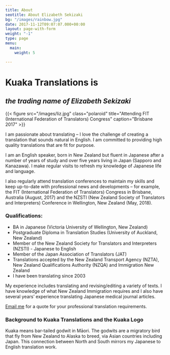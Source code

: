 ```yaml
---
title: About
seotitle: About Elizabeth Sekizaki
bg: "/images/rainbow.jpg"
date: 2017-11-12T09:07:07.000+00:00
layout: page-with-form
weight: "-1"
type: page
menu:
  main:
    weight: 5

---
```

# Kuaka Translations is

## _the trading name of Elizabeth Sekizaki_

{{< figure src="/images/liz.jpg" class="polaroid" title="Attending FIT (International Federation of Translators) Congress" caption="Brisbane 2017" >}}

I am passionate about translating – I love the challenge of creating a translation that sounds natural in English. I am committed to providing high quality translations that are fit for purpose.

I am an English speaker, born in New Zealand but fluent in Japanese after a number of years of study and over five years living in Japan (Sapporo and Kanazawa). I make regular visits to refresh my knowledge of Japanese life and language.

I also regularly attend translation conferences to maintain my skills and keep up-to-date with professional news and developments – for example, the FIT (International Federation of Translators) Congress in Brisbane, Australia (August, 2017) and the NZSTI (New Zealand Society of Translators and Interpreters) Conference in Wellington, New Zealand (May, 2018).

### Qualifications:

* BA in Japanese (Victoria University of Wellington, New Zealand)
* Postgraduate Diploma in Translation Studies (University of Auckland, New Zealand)
* Member of the New Zealand Society for Translators and Interpreters (NZSTI) - Japanese to English
* Member of the Japan Association of Translators (JAT)
* Translations accepted by the New Zealand Transport Agency (NZTA), New Zealand Qualifications Authority (NZQA) and Immigration New Zealand
* I have been translating since 2003

My experience includes translating and revising/editing a variety of texts. I have knowledge of what New Zealand Immigration requires and I also have several years’ experience translating Japanese medical journal articles.

[Email me](mailto:info@kuakatranslations.co.nz) for a quote for your professional translation requirements.

### Background to Kuaka Translations and the Kuaka Logo

Kuaka means bar-tailed godwit in Māori. The godwits are a migratory bird that fly from New Zealand to Alaska to breed, via Asian countries including Japan. This connection between North and South mirrors my Japanese to English translation work.